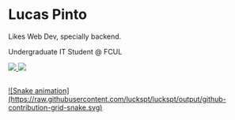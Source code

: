 <div>
 <h1>Lucas Pinto</h1>
 <p>Likes Web Dev, specially backend.</p>
 <p>Undergraduate IT Student @ FCUL</p>
</div>
<div>
  <a href="https://github.com/luckspt">
  <img height="180em" src="https://github-readme-stats.vercel.app/api?username=luckspt&show_icons=true&theme=radical&include_all_commits=true&count_private=true"/>
  <img height="180em" src="https://github-readme-stats.vercel.app/api/top-langs/?username=luckspt&layout=compact&langs_count=16&theme=radical"/>
</div>
  
  ##
 
<div>  
   ![Snake animation](https://raw.githubusercontent.com/luckspt/luckspt/output/github-contribution-grid-snake.svg)
</div>
